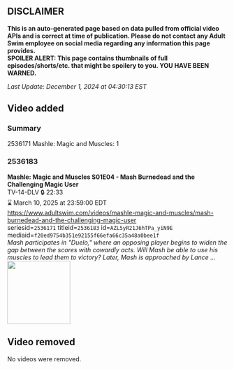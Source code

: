 ## DISCLAIMER
**This is an auto-generated page based on data pulled from official video APIs and is correct at time of publication. Please do not contact any Adult Swim employee on social media regarding any information this page provides.**  
**SPOILER ALERT: This page contains thumbnails of full episodes/shorts/etc. that might be spoilery to you. YOU HAVE BEEN WARNED.**  

_Last Update: December 1, 2024 at 04:30:13 EST_
## Video added
### Summary
2536171 Mashle: Magic and Muscles: 1  
### 2536183
**Mashle: Magic and Muscles S01E04 - Mash Burnedead and the Challenging Magic User**  
TV-14-DLV 🔒 22:33  
⌛ March 10, 2025 at 23:59:00 EDT  
https://www.adultswim.com/videos/mashle-magic-and-muscles/mash-burnedead-and-the-challenging-magic-user  
seriesid=`2536171` titleid=`2536183` id=`AZL5yR21J6hTPa_yiN9E` mediaid=`f20ed9754b351e92155f66efa66c35a48a0bee1f`  
_Mash participates in "Duelo," where an opposing player begins to widen the gap between the scores with cowardly acts. Will Mash be able to use his muscles to lead them to victory? Later, Mash is approached by Lance ..._  
<a href="https://media.cdn.adultswim.com/uploads/20241104/thumbnails/2_241141945244-Mashle-EP-04-1920x1080.jpg"><img src="https://media.cdn.adultswim.com/uploads/20241104/thumbnails/2_241141945244-Mashle-EP-04-1920x1080.jpg" height="144px" /></a>
## Video removed
No videos were removed.  
